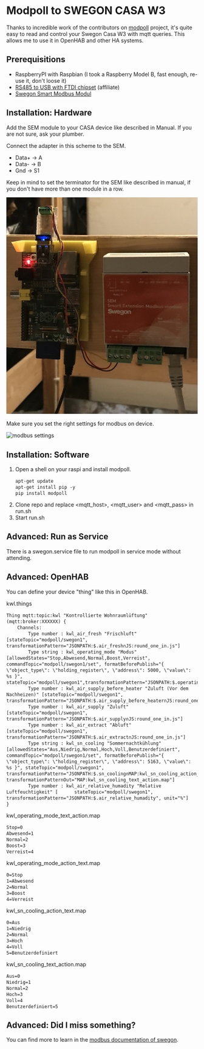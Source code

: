 # Modpoll to SWEGON CASA W3

Thanks to incredible work of the contributors on [modpoll](https://github.com/gavinying/modpoll) project, it's quite easy to read and control your Swegon Casa W3 with mqtt queries. This allows me to use it in OpenHAB and other HA systems.

## Prerequisitions

* RaspberryPI with Raspbian (I took a Raspberry Model B, fast enough, re-use it, don't loose it)
* [RS485 to USB with FTDI chipset](https://amzn.to/3T8HuWF) (affiliate)
* [Swegon Smart Modbus Modul](https://www.swegon.com/products-and-services/air-handling/air-handling-units/casa/casa-sem/)

## Installation: Hardware

Add the SEM module to your CASA device like described in Manual. If you are not sure, ask your plumber.

Connect the adapter in this scheme to the SEM. 

* Data+ -> A
* Data- -> B
* Gnd -> S1

Keep in mind to set the terminator for the SEM like described in manual, if you don't have more than one module in a row.

![raspberry connected to swegon sem](pictures/raspi_sem.png)

Make sure you set the right settings for modbus on device.

![modbus settings](picture/screen.png)

## Installation: Software

1. Open a shell on your raspi and install modpoll.
   ```
   apt-get update
   apt-get install pip -y
   pip install modpoll
   ```
2. Clone repo and replace <mqtt_host>, <mqtt_user> and <mqtt_pass> in run.sh
3. Start run.sh

## Advanced: Run as Service

There is a swegon.service file to run modpoll in service mode without attending.

## Advanced: OpenHAB

You can define your device "thing" like this in OpenHAB.

kwl.things
```
Thing mqtt:topic:kwl "Kontrollierte Wohnraumlüftung"(mqtt:broker:XXXXXX) {
    Channels:
        Type number : kwl_air_fresh "Frischluft" [stateTopic="modpoll/swegon1", transformationPattern="JSONPATH:$.air_fresh∩JS:round_one_in.js"]
        Type string : kwl_operating_mode "Modus" [allowedStates="Stop,Abwesend,Normal,Boost,Verreist", commandTopic="modpoll/swegon1/set", formatBeforePublish="{ \"object_type\": \"holding_register\", \"address\": 5000, \"value\": %s }", stateTopic="modpoll/swegon1",transformationPattern="JSONPATH:$.operating_mode∩MAP:kwl_operating_mode_action_text.map",transformationPatternOut="MAP:kwl_operating_mode_text_action.map"]
        Type number : kwl_air_supply_before_heater "Zuluft (Vor dem Nachheizen)" [stateTopic="modpoll/swegon1", transformationPattern="JSONPATH:$.air_supply_before_heater∩JS:round_one_in.js"]
        Type number : kwl_air_supply "Zuluft" [stateTopic="modpoll/swegon1", transformationPattern="JSONPATH:$.air_supply∩JS:round_one_in.js"]
        Type number : kwl_air_extract "Abluft" [stateTopic="modpoll/swegon1", transformationPattern="JSONPATH:$.air_extract∩JS:round_one_in.js"]
        Type string : kwl_sn_cooling "Sommernachtkühlung" [allowedStates="Aus,Niedrig,Normal,Hoch,Voll,Benutzerdefiniert", commandTopic="modpoll/swegon1/set", formatBeforePublish="{ \"object_type\": \"holding_register\", \"address\": 5163, \"value\": %s }", stateTopic="modpoll/swegon1", transformationPattern="JSONPATH:$.sn_cooling∩MAP:kwl_sn_cooling_action_text.map", transformationPatternOut="MAP:kwl_sn_cooling_text_action.map"]
        Type number : kwl_air_relative_humadity "Relative Luftfeuchtigkeit" [      stateTopic="modpoll/swegon1", transformationPattern="JSONPATH:$.air_relative_humadity", unit="%"]
}
```

kwl_operating_mode_text_action.map
```
Stop=0
Abwesend=1
Normal=2
Boost=3
Verreist=4
```
kwl_operating_mode_action_text.map
```
0=Stop
1=Abwesend
2=Normal
3=Boost
4=Verreist
```

kwl_sn_cooling_action_text.map
```
0=Aus
1=Niedrig
2=Normal
3=Hoch
4=Voll
5=Benutzerdefiniert
```

kwl_sn_cooling_text_action.map
```
Aus=0
Niedrig=1
Normal=2
Hoch=3
Voll=4
Benutzerdefiniert=5
```

## Advanced: Did I miss something?

You can find more to learn in the [modbus documentation of swegon](https://serviceportal.swegon.com/fi//docs/smartmodbusregisterfull).
